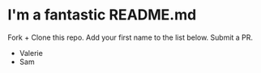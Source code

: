# I'm a fantastic README.md

Fork + Clone this repo. Add your first name to the list below. Submit a PR.

- Valerie
- Sam
